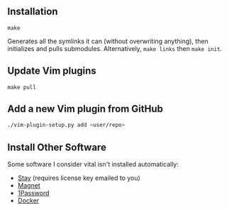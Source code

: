 ## Installation

    make

Generates all the symlinks it can (without overwriting anything), then initializes and pulls submodules.  Alternatively,
`make links` then `make init`.

## Update Vim plugins

    make pull

## Add a new Vim plugin from GitHub
```sh
./vim-plugin-setup.py add <user/repo>
```

## Install Other Software
Some software I consider vital isn't installed automatically:
- [Stay][1] (requires license key emailed to you)
- [Magnet][2]
- [1Password][3]
- [Docker][4]

[1]: https://cordlessdog.com/stay/
[2]: https://apps.apple.com/us/app/magnet/id441258766?mt=12
[3]: https://apps.apple.com/us/app/1password-7-password-manager/id1333542190?mt=12
[4]: https://docker.com/
